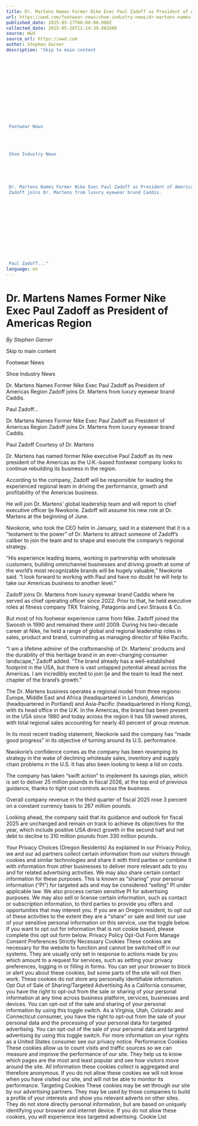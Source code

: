 ```yaml
---
title: Dr. Martens Names Former Nike Exec Paul Zadoff as President of Americas Region
url: https://wwd.com/footwear-news/shoe-industry-news/dr-martens-names-paul-zadoff-president-americas-1237819656/
published_date: 2025-05-27T00:00:00.000Z
collected_date: 2025-05-28T11:14:39.802608
source: Wwd
source_url: https://wwd.com
author: Stephen Garner
description: "Skip to main content 
 
 
 
 
 
 
 
 
 
 
 
 
 
 Footwear News 
 
 
 
 
 Shoe Industry News 
 
 
 
 
 
 Dr. Martens Names Former Nike Exec Paul Zadoff as President of Americas Region 
 Zadoff joins Dr. Martens from luxury eyewear brand Caddis. 
 
 
 
 
 
 
 
 
 
 
 
 
 Paul Zadoff..."
language: en
---
```


# Dr. Martens Names Former Nike Exec Paul Zadoff as President of Americas Region

*By Stephen Garner*

Skip to main content 
 
 
 
 
 
 
 
 
 
 
 
 
 
 Footwear News 
 
 
 
 
 Shoe Industry News 
 
 
 
 
 
 Dr. Martens Names Former Nike Exec Paul Zadoff as President of Americas Region 
 Zadoff joins Dr. Martens from luxury eyewear brand Caddis. 
 
 
 
 
 
 
 
 
 
 
 
 
 Paul Zadoff...

Dr. Martens Names Former Nike Exec Paul Zadoff as President of Americas Region 
 Zadoff joins Dr. Martens from luxury eyewear brand Caddis.

Paul Zadoff 
 Courtesy of Dr. Martens

Dr. Martens has named former Nike executive Paul Zadoff as its new president of the Americas as the U.K.-based footwear company looks to continue rebuilding its business in the region. 
 
 According to the company, Zadoff will be responsible for leading the experienced regional team in driving the performance, growth and profitability of the Americas business. 
 
 He will join Dr. Martens’ global leadership team and will report to chief executive officer Ije Nwokorie. Zadoff will assume his new role at Dr. Martens at the beginning of June. 
 
 Nwokorie, who took the CEO helm in January, said in a statement that it is a “testament to the power” of Dr. Martens to attract someone of Zadoff’s caliber to join the team and to shape and execute the company’s regional strategy.

“His experience leading teams, working in partnership with wholesale customers, building omnichannel businesses and driving growth at some of the world’s most recognizable brands will be hugely valuable,” Nwokorie said. “I look forward to working with Paul and have no doubt he will help to take our Americas business to another level.” 
 
 Zadoff joins Dr. Martens from luxury eyewear brand Caddis where he served as chief operating officer since 2022. Prior to that, he held executive roles at fitness company TRX Training, Patagonia and Levi Strauss &amp; Co. 
 
 But most of his footwear experience came from Nike. Zadoff joined the Swoosh in 1990 and remained there until 2009. During his two-decade career at Nike, he held a range of global and regional leadership roles in sales, product and brand, culminating as managing director of Nike Pacific. 
 
 “I am a lifetime admirer of the craftsmanship of Dr. Martens’ products and the durability of this heritage brand in an ever-changing consumer landscape,” Zadoff added. “The brand already has a well-established footprint in the USA, but there is vast untapped potential ahead across the Americas. I am incredibly excited to join Ije and the team to lead the next chapter of the brand’s growth.” 
 
 The Dr. Martens business operates a regional model from three regions: Europe, Middle East and Africa (headquartered in London), Americas (headquartered in Portland) and Asia-Pacific (headquartered in Hong Kong), with its head office in the U.K. In the Americas, the brand has been present in the USA since 1980 and today across the region it has 59 owned stores, with total regional sales accounting for nearly 40 percent of group revenue.  
 
 In its most recent trading statement, Nwokorie said the company has “made good progress” in its objective of turning around its U.S. performance. 
 
 Nwokorie’s confidence comes as the company has been revamping its strategy in the wake of declining wholesale sales, inventory and supply chain problems in the U.S. It has also been looking to keep a lid on costs. 
 
 The company has taken “swift action” to implement its savings plan, which is set to deliver 25 million pounds in fiscal 2026, at the top end of previous guidance, thanks to tight cost controls across the business. 
 
 Overall company revenue in the third quarter of fiscal 2025 rose 3 percent on a constant currency basis to 267 million pounds.

Looking ahead, the company said that its guidance and outlook for fiscal 2025 are unchanged and remain on track to achieve its objectives for the year, which include positive USA direct growth in the second half and net debt to decline to 310 million pounds from 330 million pounds.

Your Privacy Choices (Oregon Residents) As explained in our Privacy Policy, we and our ad partners collect certain information from our visitors through cookies and similar technologies and share it with third parties or combine it with information from other businesses to deliver more relevant ads to you and for related advertising activities. We may also share certain contact information for these purposes. This is known as “sharing” your personal information (“PI”) for targeted ads and may be considered “selling” PI under applicable law. We also process certain sensitive PI for advertising purposes. We may also sell or license certain information, such as contact or subscription information, to third parties to provide you offers and opportunities that may interest you. 
If you are an Oregon resident, to opt out of these activities to the extent they are a "share" or sale and limit our use of your sensitive personal information on this service, use the toggle below. If you want to opt out for information that is not cookie based, please complete this opt out form below. 
 Privacy Policy Opt-Out Form Manage Consent Preferences Strictly Necessary Cookies These cookies are necessary for the website to function and cannot be switched off in our systems. They are usually only set in response to actions made by you which amount to a request for services, such as setting your privacy preferences, logging in or filling in forms. You can set your browser to block or alert you about these cookies, but some parts of the site will not then work. These cookies do not store any personally identifiable information. Opt Out of Sale of Sharing/Targeted Advertising As a California consumer, you have the right to opt-out from the sale or sharing of your personal information at any time across business platform, services, businesses and devices. You can opt-out of the sale and sharing of your personal information by using this toggle switch. As a Virginia, Utah, Colorado and Connecticut consumer, you have the right to opt-out from the sale of your personal data and the processing of your personal data for targeted advertising. You can opt-out of the sale of your personal data and targeted advertising by using this toggle switch. For more information on your rights as a United States consumer see our privacy notice. Performance Cookies These cookies allow us to count visits and traffic sources so we can measure and improve the performance of our site. They help us to know which pages are the most and least popular and see how visitors move around the site. All information these cookies collect is aggregated and therefore anonymous. If you do not allow these cookies we will not know when you have visited our site, and will not be able to monitor its performance. Targeting Cookies These cookies may be set through our site by our advertising partners. They may be used by those companies to build a profile of your interests and show you relevant adverts on other sites. They do not store directly personal information, but are based on uniquely identifying your browser and internet device. If you do not allow these cookies, you will experience less targeted advertising. Cookie List